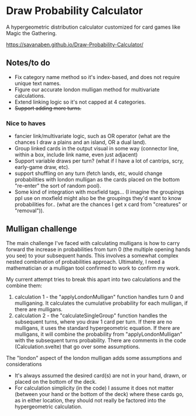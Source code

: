# Draw Probability Calculator
A hypergeometric distribution calculator customized for card games like Magic the Gathering. 

https://savanaben.github.io/Draw-Probability-Calculator/

 ## Notes/to do
 - Fix category name method so it's index-based, and does not require unique text names. 
 - Figure our accurate london mulligan method for multivariate calculations.
 - Extend linking logic so it's not capped at 4 categories.
 - ~~Support adding more turns.~~ 

 ### Nice to haves
 - fancier link/multivariate logic, such as OR operator (what are the chances I draw a plains and an island, OR a dual land).
 - Group linked cards in the output visual in some way (connector line, within a box, include link name, even just adjacent)
 - Support variable draws per turn? (what if I have a lot of cantrips, scry, early-game draw, etc). 
 - support shuffling on any turn (fetch lands, etc, would change probabilities with london mulligan as the cards placed on the bottom "re-enter" the sort of random pool).
 - Some kind of integration with moxfield tags... (I imagine the groupings ppl use on moxfield might also be the groupings they'd want to know probabilities for.. (what are the chances I get x card from "creatures" or "removal")).

## Mulligan challenge
The main challenge I've faced with calculating mulligans is how to carry forward the increase in probabilities from turn 0 (the multiple opening hands you see) to your subsequent hands. This involves a somewhat complex nested combination of probabilities approach. Ultimately, I need a mathematician or a mulligan tool confirmed to work to confirm my work. 

My current attempt tries to break this apart into two calculations and the combine them:
1. calculation 1 - the "applyLondonMulligan" function handles turn 0 and mulliganing. It calculates the cumulative probability for each mulligan, if there are mulligans.
2. calculation 2 -  the "calculateSingleGroup" function handles the subsequent turns, where you draw 1 card per turn. If there are no mulligans, it uses the standard hypergeometric equation. If there are mulligans, it will combine the probability from "applyLondonMulligan" with the subsequent turns probability. There are comments in the code (Calculation.svelte) that go over some assumptions. 

The "london" aspect of the london mulligan adds some assumptions and considerations
- It's always assumed the desired card(s) are not in your hand, drawn, or placed on the bottom of the deck. 
- For calculation simplicity (in the code) I assume it does not matter (between your hand or the bottom of the deck) where these cards go, as in either location, they should not really be factored into the hypergeometric calculation. 

